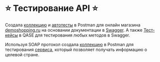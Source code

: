 # ⭐️ Тестирование API ⭐️
Создала [коллекцию](https://github.com/BulavkoJulia/API/blob/main/DemoShopping.postman_collection.json) и [автотесты](https://github.com/BulavkoJulia/API/blob/main/JulBulDemoShopping.postman_test_run.json) в Postman для онлайн магазина [demoshopping.ru](https://qa.demoshopping.ru/) на основании документации в [Swagger](https://qa.demoshopping.ru/api-docs/). А также [Тест-кейсы](https://github.com/BulavkoJulia/API/blob/main/bulavkoapi.pdf) в QASE для тестирования любых методов в Swagger.


Используя SOAP протокол создала [коллекцию](https://github.com/BulavkoJulia/API/blob/main/SOAP.postman_collection.json) в Postman для тестирования [сервиса](http://webservices.oorsprong.org/websamples.countryinfo/CountryInfoService.wso?WSDL), который позволяет получать информацию о целевой стране.

